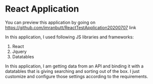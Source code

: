 # React Application

You can preview this application by going on https://github.com/imranbutt/ReactTestApplication20200707 link

In this application, I used following JS libraries and frameworks:
1) React
2) Jquery
3) Datatables

In this application, I am getting data from an API and binding it with a datatables that is giving searching and sorting out of the box. I just customize and configure those settings according to the requirements.

